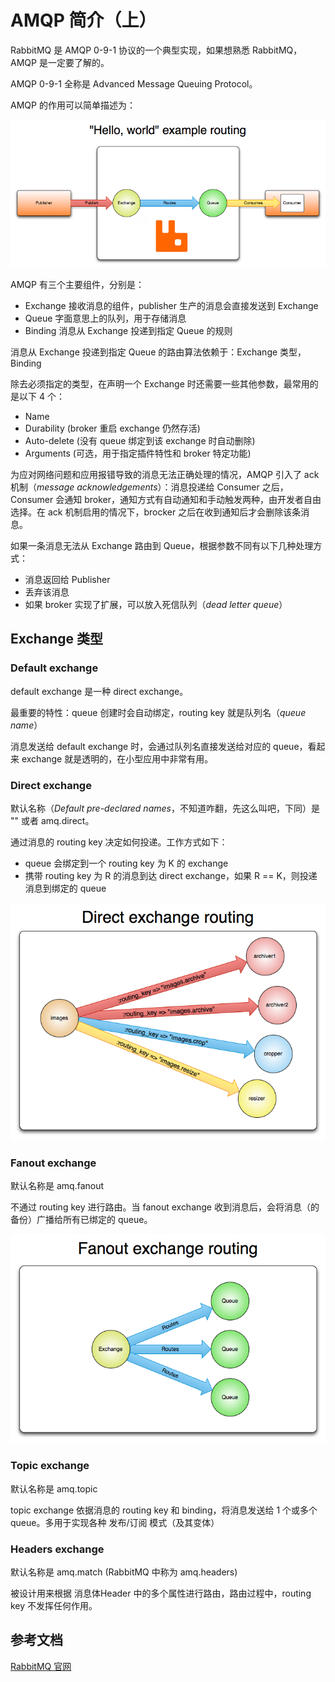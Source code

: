 # AMQP 简介（上）

RabbitMQ 是 AMQP 0-9-1 协议的一个典型实现，如果想熟悉 RabbitMQ，AMQP 是一定要了解的。<br>

AMQP 0-9-1 全称是 Advanced Message Queuing Protocol。<br>

AMQP 的作用可以简单描述为：<br>

![](./img/hello-world-example-routing.png)<br>

AMQP 有三个主要组件，分别是：

* Exchange  接收消息的组件，publisher 生产的消息会直接发送到 Exchange
* Queue  字面意思上的队列，用于存储消息
* Binding  消息从 Exchange 投递到指定 Queue 的规则

消息从 Exchange 投递到指定 Queue 的路由算法依赖于：Exchange 类型，Binding<br>

除去必须指定的类型，在声明一个 Exchange 时还需要一些其他参数，最常用的是以下 4 个：

* Name
* Durability (broker 重启 exchange 仍然存活)
* Auto-delete (没有 queue 绑定到该 exchange 时自动删除)
* Arguments (可选，用于指定插件特性和 broker 特定功能)

为应对网络问题和应用报错导致的消息无法正确处理的情况，AMQP 引入了 ack 机制（*message acknowledgements*）：消息投递给 Consumer 之后，Consumer 会通知 broker，通知方式有自动通知和手动触发两种，由开发者自由选择。在 ack 机制启用的情况下，brocker 之后在收到通知后才会删除该条消息。<br>

如果一条消息无法从 Exchange 路由到 Queue，根据参数不同有以下几种处理方式：

* 消息返回给 Publisher
* 丢弃该消息
* 如果 broker 实现了扩展，可以放入死信队列（*dead letter queue*）

## Exchange 类型

### Default exchange

default exchange 是一种 direct exchange。<br>

最重要的特性：queue 创建时会自动绑定，routing key 就是队列名（*queue name*）<br>

消息发送给 default exchange 时，会通过队列名直接发送给对应的 queue，看起来 exchange 就是透明的，在小型应用中非常有用。<br>

### Direct exchange

默认名称（*Default pre-declared names*，不知道咋翻，先这么叫吧，下同）是 "" 或者 amq.direct。<br>

通过消息的 routing key 决定如何投递。工作方式如下：

* queue 会绑定到一个 routing key 为 K 的 exchange
* 携带 routing key 为 R 的消息到达 direct exchange，如果 R == K，则投递消息到绑定的 queue

![](./img/exchange-direct.png)

### Fanout exchange

默认名称是 amq.fanout <br>

不通过 routing key 进行路由。当 fanout exchange 收到消息后，会将消息（的备份）广播给所有已绑定的 queue。

![](./img/exchange-fanout.png)

### Topic exchange

默认名称是 amq.topic <br>

topic exchange 依据消息的 routing key 和 binding，将消息发送给 1 个或多个 queue。多用于实现各种 发布/订阅 模式（及其变体）

### Headers exchange

默认名称是 amq.match (RabbitMQ 中称为 amq.headers) <br>

被设计用来根据 消息体Header 中的多个属性进行路由，路由过程中，routing key 不发挥任何作用。

## 参考文档

[RabbitMQ 官网](https://www.rabbitmq.com/tutorials/amqp-concepts.html)